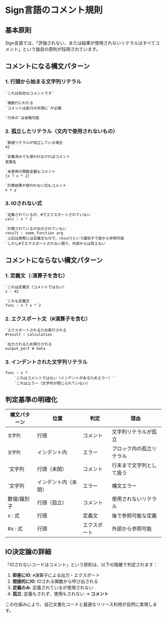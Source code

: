 # Sign言語のコメント規則

## 基本原則

Sign言語では、「評価されない、または結果が使用されないリテラルはすべてコメント」という独自の原則が採用されています。

## コメントになる構文パターン

### 1. 行頭から始まる文字列リテラル
```sign
`これは有効なコメントです`

`複数行にわたる
`コメントは各行の先頭に`が必要

`行末の`は省略可能
```

### 2. 孤立したリテラル（文内で使用されないもの）
```sign
`数値リテラルが孤立している場合
42

`定義済みでも使われなければコメント
変数名

`未使用の関数定義もコメント
[x ? x * 2]

`計算結果が使われない式もコメント
x + y
```

### 3. IOされない式
```sign
`定義されているが、#でエクスポートされていない
calc : x * 2

`計算されているが出力されていない
result : some_function arg
`上記は実際には定義文なので、resultという識別子で後から参照可能
`しかし#でエクスポートされない限り、外部からは見えない
```

## コメントにならない構文パターン

### 1. 定義文（:演算子を含む）
```sign
`これは定義文（コメントではない）
x : 42

`これも定義文
func : x ? x * 2
```

### 2. エクスポート文（#演算子を含む）
```sign
`エクスポートされるため実行される
#result : calculation

`出力されるため実行される
output_port # data
```

### 3. インデントされた文字列リテラル
```sign
func : x ?
	`これはコメントではない（インデントがあるためエラー）`
	`これはエラー（文字列が閉じられていない）
```

## 判定基準の明確化

| 構文パターン | 位置 | 判定 | 理由 |
|-------------|-----|------|------|
| `文字列` | 行頭 | コメント | 文字列リテラルが孤立 |
| `文字列` | インデント内 | エラー | ブロック内の孤立リテラル |
| `文字列 | 行頭（未閉） | コメント | 行末まで文字列として扱う |
| `文字列 | インデント内（未閉） | エラー | 構文エラー |
| 数値/識別子 | 行頭（孤立） | コメント | 使用されないリテラル |
| x : 式 | 行頭 | 定義文 | 後で参照可能な定義 |
| #x : 式 | 行頭 | エクスポート | 外部から参照可能 |

## IO決定論の詳細

「IOされないコードはコメント」という原則は、以下の階層で判定されます：

1. **即座にIO**: `#`演算子による出力・エクスポート
2. **間接的にIO**: IOされる関数から呼び出される
3. **定義のみ**: 定義されているが使用されない
4. **孤立**: 定義もされず、使用もされない → **コメント**

この仕組みにより、自己文書化コードと最適なリソース利用が自然に実現します。